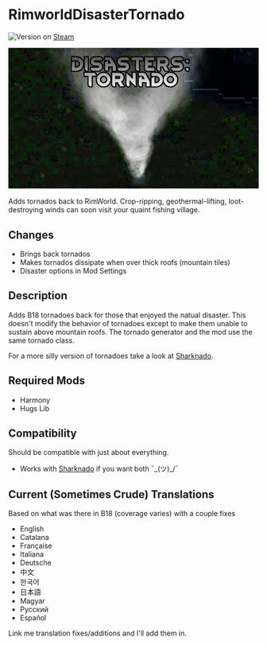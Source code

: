 # RimworldDisasterTornado

![Version](https://img.shields.io/badge/Rimworld-1.2-brightgreen.svg) on [Steam](https://steamcommunity.com/sharedfiles/filedetails/?id=1545113711)

![Alt text](About/Preview.png?raw=true "Disasters: Tornado")

Adds tornados back to RimWorld. Crop-ripping, geothermal-lifting, loot-destroying winds can soon visit your quaint fishing village.

## Changes
- Brings back tornados
- Makes tornados dissipate when over thick roofs (mountain tiles)
- Disaster options in Mod Settings

## Description

Adds B18 tornadoes back for those that enjoyed the natual disaster. This doesn't modify the behavior of tornadoes except to make them unable to sustain above mountain roofs. The tornado generator and the mod use the same tornado class.

For a more silly version of tornadoes take a look at [Sharknado](https://github.com/MSeal/RimworldSharknado).

## Required Mods
- Harmony
- Hugs Lib

## Compatibility
Should be compatible with just about everything.

- Works with [Sharknado](https://github.com/MSeal/RimworldSharknado) if you want both ¯\_(ツ)_/¯

## Current (Sometimes Crude) Translations

Based on what was there in B18 (coverage varies) with a couple fixes

- English
- Catalana
- Française
- Italiana
- Deutsche
- 中文
- 한국어
- 日本語
- Magyar
- Pусский
- Español

Link me translation fixes/additions and I'll add them in.
